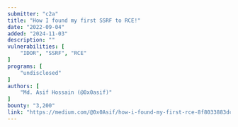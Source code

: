 ```yaml
---
submitter: "c2a"
title: "How I found my first SSRF to RCE!"
date: "2022-09-04"
added: "2024-11-03"
description: ""
vulnerabilities: [
    "IDOR", "SSRF", "RCE"
]
programs: [
    "undisclosed"
]
authors: [
    "Md. Asif Hossain (@0x0asif)"
]
bounty: "3,200"
link: "https://medium.com/@0x0Asif/how-i-found-my-first-rce-8f8033883dc4"
---
```




